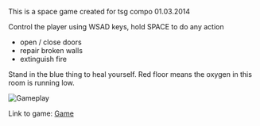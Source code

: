 This is a space game created for tsg compo 01.03.2014

Control the player using WSAD keys, hold SPACE to do any action
- open / close doors
- repair broken walls
- extinguish fire

Stand in the blue thing to heal yourself. Red floor means the oxygen in this room is running low.

![Gameplay](docs/spacerush_gameplay_small.gif)


Link to game: [Game](docs/index.html)